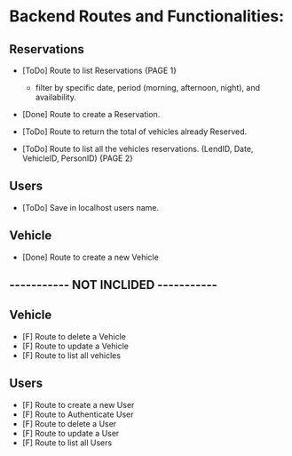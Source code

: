 # Backend Routes and Functionalities:

## Reservations
- [ToDo] Route to list Reservations {PAGE 1}
    - filter by specific date, period (morning, afternoon, night), and availability.
- [Done] Route to create a Reservation.

- [ToDo] Route to return the total of vehicles already Reserved.
- [ToDo] Route to list all the vehicles reservations. (LendID, Date, VehicleID, PersonID) {PAGE 2}

## Users
- [ToDo] Save in localhost users name.

## Vehicle
- [Done] Route to create a new Vehicle


## ----------- NOT INCLIDED -----------
## Vehicle
- [F] Route to delete a Vehicle
- [F] Route to update a Vehicle
- [F] Route to list all vehicles

## Users
- [F] Route to create a new User
- [F] Route to Authenticate User
- [F] Route to delete a User
- [F] Route to update a User
- [F] Route to list all Users

